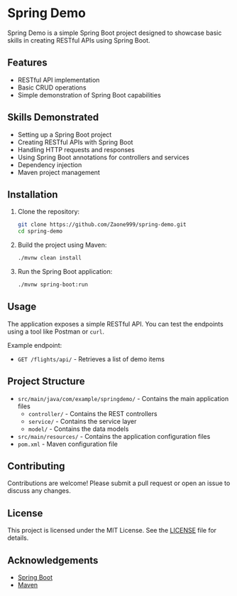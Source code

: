 
# Spring Demo

Spring Demo is a simple Spring Boot project designed to showcase basic skills in creating RESTful APIs using Spring Boot.

## Features

- RESTful API implementation
- Basic CRUD operations
- Simple demonstration of Spring Boot capabilities

## Skills Demonstrated

- Setting up a Spring Boot project
- Creating RESTful APIs with Spring Boot
- Handling HTTP requests and responses
- Using Spring Boot annotations for controllers and services
- Dependency injection
- Maven project management

## Installation

1. Clone the repository:
   ```bash
   git clone https://github.com/Zaone999/spring-demo.git
   cd spring-demo
   ```

2. Build the project using Maven:
   ```bash
   ./mvnw clean install
   ```

3. Run the Spring Boot application:
   ```bash
   ./mvnw spring-boot:run
   ```

## Usage

The application exposes a simple RESTful API. You can test the endpoints using a tool like Postman or `curl`.

Example endpoint:
- `GET /flights/api/` - Retrieves a list of demo items

## Project Structure

- `src/main/java/com/example/springdemo/` - Contains the main application files
  - `controller/` - Contains the REST controllers
  - `service/` - Contains the service layer
  - `model/` - Contains the data models
- `src/main/resources/` - Contains the application configuration files
- `pom.xml` - Maven configuration file

## Contributing

Contributions are welcome! Please submit a pull request or open an issue to discuss any changes.

## License

This project is licensed under the MIT License. See the [LICENSE](LICENSE) file for details.

## Acknowledgements

- [Spring Boot](https://spring.io/projects/spring-boot)
- [Maven](https://maven.apache.org/)
